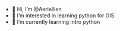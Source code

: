 - 👋 Hi, I’m @Aeriellien
- 👀 I’m interested in learning python for GIS
- 🌱 I’m currently learning intro python


<!---
Aeriellien/Aeriellien is a ✨ special ✨ repository because its `README.md` (this file) appears on your GitHub profile.
You can click the Preview link to take a look at your changes.
--->
